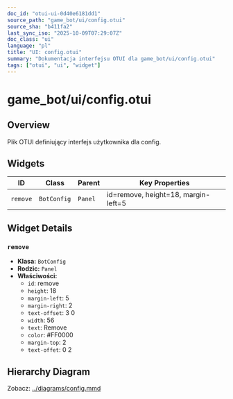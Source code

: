 ```yaml
---
doc_id: "otui-ui-0d40e6181dd1"
source_path: "game_bot/ui/config.otui"
source_sha: "b411fa2"
last_sync_iso: "2025-10-09T07:29:07Z"
doc_class: "ui"
language: "pl"
title: "UI: config.otui"
summary: "Dokumentacja interfejsu OTUI dla game_bot/ui/config.otui"
tags: ["otui", "ui", "widget"]
---
```


# game_bot/ui/config.otui

## Overview

Plik OTUI definiujący interfejs użytkownika dla config.

## Widgets

| ID | Class | Parent | Key Properties |
|----|-------|--------|----------------|
| `remove` | `BotConfig` | `Panel` | id=remove, height=18, margin-left=5 |

## Widget Details

### `remove`

- **Klasa:** `BotConfig`
- **Rodzic:** `Panel`
- **Właściwości:**
  - `id`: remove
  - `height`: 18
  - `margin-left`: 5
  - `margin-right`: 2
  - `text-offset`: 3 0
  - `width`: 56
  - `text`: Remove
  - `color`: #FF0000
  - `margin-top`: 2
  - `text-offet`: 0 2

## Hierarchy Diagram

Zobacz: [../diagrams/config.mmd](../diagrams/config.mmd)
